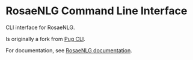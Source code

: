 <!--
Copyright 2019 Ludan Stoecklé, 2015 Tiancheng "Timothy" Gu, 2013-2015 Forbes Lindesay, 2010-2014 TJ Holowaychuk
SPDX-License-Identifier: MIT
-->
# RosaeNLG Command Line Interface

CLI interface for RosaeNLG.

Is originally a fork from [Pug CLI](https://github.com/pugjs/pug-cli).

For documentation, see [RosaeNLG documentation](https://rosaenlg.org).
